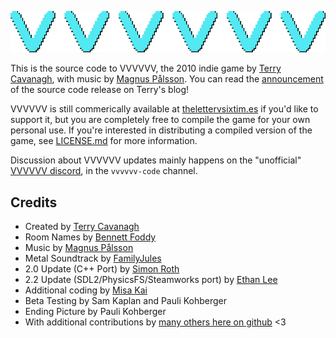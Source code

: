 ![logo](logo.gif "VVVVVV")

This is the source code to VVVVVV, the 2010 indie game by [Terry Cavanagh](http://distractionware.com/), with music by [Magnus Pålsson](http://souleye.madtracker.net/). You can read the [announcement](http://distractionware.com/blog/2020/01/vvvvvv-is-now-open-source/) of the source code release on Terry's blog!

VVVVVV is still commerically available at [thelettervsixtim.es](https://thelettervsixtim.es/) if you'd like to support it, but you are completely free to compile the game for your own personal use. If you're interested in distributing a compiled version of the game, see [LICENSE.md](LICENSE.md) for more information.

Discussion about VVVVVV updates mainly happens on the "unofficial" [VVVVVV discord](https://discord.gg/Zf7Nzea), in the `vvvvvv-code` channel.

Credits
-------
- Created by [Terry Cavanagh](http://distractionware.com/)
- Room Names by [Bennett Foddy](http://www.foddy.net)
- Music by [Magnus Pålsson](https://magnuspalsson.com/)
- Metal Soundtrack by [FamilyJules](https://link.space/@familyjules)
- 2.0 Update (C++ Port) by [Simon Roth](http://www.machinestudios.co.uk)
- 2.2 Update (SDL2/PhysicsFS/Steamworks port) by [Ethan Lee](http://www.flibitijibibo.com/)
- Additional coding by [Misa Kai](https://infoteddy.info/)
- Beta Testing by Sam Kaplan and Pauli Kohberger
- Ending Picture by Pauli Kohberger
- With additional contributions by [many others here on github](desktop_version/CONTRIBUTORS.txt) <3
